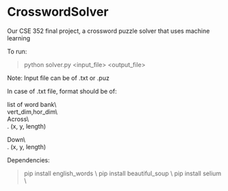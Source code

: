 # CrosswordSolver
Our CSE 352 final project, a crossword puzzle solver that uses machine learning

To run: 
> python solver.py <input_file> <output_file> 

Note: Input file can be of .txt or .puz 

In case of .txt file, format should be of: 

list of word bank\  
vert_dim,hor_dim\  
Across\  
<number>. (x, y, length) <Hint>

Down\  
<number>. (x, y, length) <Hint>


Dependencies: 
> pip install english_words \ 
> pip install beautiful_soup \ 
> pip install selium \